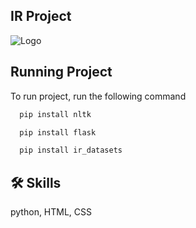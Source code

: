
## IR Project



![Logo](https://th.bing.com/th/id/R.d19cabd4de1c72f049833f3f4de9c037?rik=mQx6JicGANMp7w&riu=http%3a%2f%2fclipart-library.com%2fimage_gallery%2f323879.jpg&ehk=bHCKqofqqmcWj8XUjzrpArWZ%2fPSM%2bTJEb3CrA6sh4E8%3d&risl=&pid=ImgRaw&r=0)


## Running Project

To run project, run the following command

```bash
  pip install nltk
```

```bash
  pip install flask
```

```bash
  pip install ir_datasets
```


## 🛠 Skills
python, HTML, CSS

